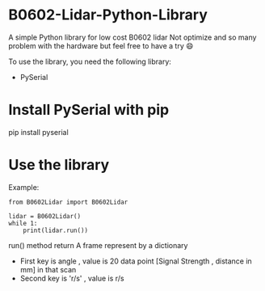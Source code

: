 # B0602-Lidar-Python-Library
A simple Python library for low cost B0602 lidar
Not optimize and so many problem with the hardware but feel free to have a try 😄

To use the library, you need the following library:
- PySerial

# Install PySerial with pip

pip install pyserial 

# Use the library 
Example:
```
from B0602Lidar import B0602Lidar

lidar = B0602Lidar()
while 1:
    print(lidar.run())
```
run() method return A frame represent by a dictionary <br />
- First key is angle , value is 20 data point [Signal Strength , distance in mm] in that scan
- Second key is 'r/s' , value is r/s
